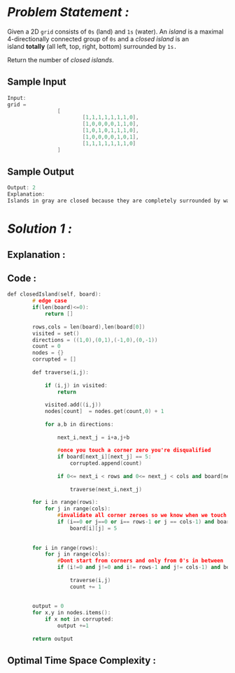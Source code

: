 # *Problem Statement :*

Given a 2D `grid` consists of `0s` (land) and `1s` (water). An *island* is a maximal 4-directionally connected group of `0s` and a *closed island* is an island **totally** (all left, top, right, bottom) surrounded by `1s.`

Return the number of *closed islands*.


## Sample Input

```cpp
Input: 
grid = 
				[
						[1,1,1,1,1,1,1,0],
						[1,0,0,0,0,1,1,0],
						[1,0,1,0,1,1,1,0],
						[1,0,0,0,0,1,0,1],
						[1,1,1,1,1,1,1,0]
				]
```

## Sample Output

```cpp
Output: 2
Explanation: 
Islands in gray are closed because they are completely surrounded by water (group of 1s).
```

# *Solution 1 :*

## Explanation :

## Code :

```cpp
def closedIsland(self, board):
        # edge case
        if(len(board)<=0):
            return []
        
        rows,cols = len(board),len(board[0])
        visited = set()
        directions = ((1,0),(0,1),(-1,0),(0,-1))
        count = 0
        nodes = {}
        corrupted = []
        
        def traverse(i,j):
            
            if (i,j) in visited:
                return
            
            visited.add((i,j))
            nodes[count]  = nodes.get(count,0) + 1
            
            for a,b in directions:
                
                next_i,next_j = i+a,j+b
                
                #once you touch a corner zero you're disqualified
                if board[next_i][next_j] == 5:
                    corrupted.append(count)
                    
                if 0<= next_i < rows and 0<= next_j < cols and board[next_i][next_j]==0:
                    
                    traverse(next_i,next_j)
                    
        for i in range(rows):
            for j in range(cols):
                #invalidate all corner zeroes so we know when we touch one
                if (i==0 or j==0 or i== rows-1 or j == cols-1) and board[i][j]==0:
                    board[i][j] = 5
        
        
        for i in range(rows):
            for j in range(cols):
                #Dont start from corners and only from 0's in between
                if (i!=0 and j!=0 and i!= rows-1 and j!= cols-1) and board[i][j]==0:
                    
                    traverse(i,j)
                    count += 1
                    
        
        output = 0
        for x,y in nodes.items():
            if x not in corrupted:
                output +=1
                
        return output
```

## Optimal Time Space Complexity :